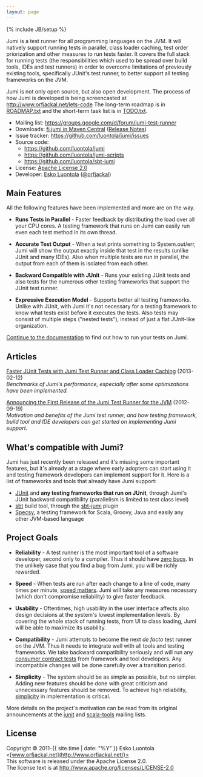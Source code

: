 ```yaml
---
layout: page
---
```

{% include JB/setup %}

Jumi is a test runner for all programming languages on the JVM. It will natively support running tests in parallel, class loader caching, test order priorization and other measures to run tests faster. It covers the full stack for running tests (the responsibilities which used to be spread over build tools, IDEs and test runners) in order to overcome limitations of previously existing tools, specifically JUnit's test runner, to better support all testing frameworks on the JVM.

Jumi is not only open source, but also open development. The process of how Jumi is developed is being screencasted at <http://www.orfjackal.net/lets-code> The long-term roadmap is in [ROADMAP.txt](https://github.com/luontola/jumi/blob/master/ROADMAP.txt) and the short-term task list is in [TODO.txt](https://github.com/luontola/jumi/blob/master/TODO.txt).

- Mailing list: <https://groups.google.com/d/forum/jumi-test-runner>
- Downloads: [fi.jumi in Maven Central](http://search.maven.org/#search%7Cga%7C1%7Cg%3A%22fi.jumi%22) ([Release Notes](https://github.com/luontola/jumi/blob/master/RELEASE-NOTES.md))
- Issue tracker: <https://github.com/luontola/jumi/issues>
- Source code:
    - <https://github.com/luontola/jumi>
    - <https://github.com/luontola/jumi-scripts>
    - <https://github.com/luontola/sbt-jumi>
- License: [Apache License 2.0](http://www.apache.org/licenses/LICENSE-2.0)
- Developer: [Esko Luontola](https://github.com/luontola) ([@orfjackal](http://twitter.com/orfjackal))


Main Features
-------------

All the following features have been implemented and more are on the way.

- **Runs Tests in Parallel** - Faster feedback by distributing the load over all your CPU cores. A testing framework that runs on Jumi can easily run even each test method in its own thread.

- **Accurate Test Output** - When a test prints something to System.out/err, Jumi will show the output exactly inside that test in the results (unlike JUnit and many IDEs). Also when multiple tests are run in parallel, the output from each of them is isolated from each other.

- **Backward Compatible with JUnit** - Runs your existing JUnit tests and also tests for the numerous other testing frameworks that support the JUnit test runner.

- **Expressive Execution Model** - Supports better all testing frameworks. Unlike with JUnit, with Jumi it's not necessary for a testing framework to know what tests exist before it executes the tests. Also tests may consist of multiple steps ("nested tests"), instead of just a flat JUnit-like organization.

[Continue to the documentation](https://github.com/luontola/jumi/wiki) to find out how to run your tests on Jumi.


Articles
--------

[Faster JUnit Tests with Jumi Test Runner and Class Loader Caching](http://blog.orfjackal.net/2013/02/faster-junit-tests-with-jumi-test.html) (2013-02-12)  
*Benchmarks of Jumi's performance, especially after some optimizations have been implemented.*

[Announcing the First Release of the Jumi Test Runner for the JVM](http://www.youtube.com/watch?v=Ggi6yutRZ9Y) (2012-09-19)  
*Motivation and benefits of the Jumi test runner, and how testing framework, build tool and IDE developers can get started on implementing Jumi support.*


What's compatible with Jumi?
------------------

Jumi has just recently been released and it's missing some important features, but it's already at a stage where early adopters can start using it and testing framework developers can implement support for it. Here is a list of frameworks and tools that already have Jumi support:

- [JUnit](http://www.junit.org/) and **any testing frameworks that run on JUnit**, through Jumi's JUnit backward compatibility (parallelism is limited to test class level)
- [sbt](http://www.scala-sbt.org/) build tool, through the [sbt-jumi](https://github.com/luontola/sbt-jumi) plugin
- [Specsy](http://specsy.org/), a testing framework for Scala, Groovy, Java and easily any other JVM-based language


Project Goals
-------------

- **Reliability** - A test runner is the most important tool of a software developer, second only to a compiler. Thus it should have [zero bugs](http://jamesshore.com/Agile-Book/no_bugs.html). In the unlikely case that you find a bug from Jumi, you will be richly rewarded.

- **Speed** - When tests are run after each change to a line of code, many times per minute, [speed matters](http://agileinaflash.blogspot.com/2009/02/first.html). Jumi will take any measures necessary (which don't compromise reliability) to give faster feedback.

- **Usability** - Oftentimes, high usability in the user interface affects also design decisions at the system's lowest implementation levels. By covering the whole stack of running tests, from UI to class loading, Jumi will be able to maximize its usability.

- **Compatibility** - Jumi attempts to become the next *de facto* test runner on the JVM. Thus it needs to integrate well with all tools and testing frameworks. We take backward compatibility seriously and will run any [consumer contract tests](http://martinfowler.com/articles/consumerDrivenContracts.html) from framework and tool developers. Any incompatible changes will be done carefully over a transition period.

- **Simplicity** - The system should be as simple as possible, but no simpler. Adding new features should be done with great criticism and unnecessary features should be removed. To achieve high reliability, [simplicity](http://www.jbrains.ca/permalink/the-four-elements-of-simple-design) in implementation is critical.

More details on the project's motivation can be read from its original announcements at the [junit](http://tech.groups.yahoo.com/group/junit/message/22933) and [scala-tools](http://scala-programming-language.1934581.n4.nabble.com/scala-tools-Common-Test-Runner-for-JVM-td2536290.html) mailing lists.


License
-------

Copyright © 2011-{{ site.time | date: "%Y" }} Esko Luontola <[www.orfjackal.net](http://www.orfjackal.net/)>  
This software is released under the Apache License 2.0.  
The license text is at <http://www.apache.org/licenses/LICENSE-2.0>

